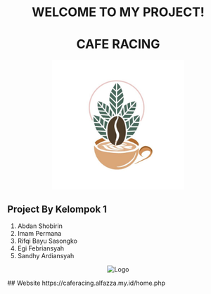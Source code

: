 <h1 align="center">WELCOME TO MY PROJECT!</h1>
<h1 align="center">CAFE RACING </h1>
<p align="center">
  <img src="template/masuk/images/cafe.jpg" alt="Logo" width="300"><br>
</p>

## Project By Kelompok 1
1. Abdan Shobirin <br>
2. Imam Permana <br>
3. Rifqi Bayu Sasongko <br>
4. Egi Febriansyah <br>
5. Sandhy Ardiansyah <br>
<p align="center">
  <img src="iamge(3).jpg" alt="Logo" width="300"><br>
</p>
## Website
https://caferacing.alfazza.my.id/home.php
